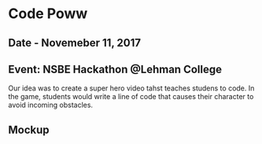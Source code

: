 # Code Poww

## Date -  Novemeber 11, 2017

## Event: NSBE Hackathon @Lehman College
Our idea was to create a super hero video tahst teaches studens to code. In the game, students would write a line of code that causes their character to avoid incoming obstacles.

## Mockup

